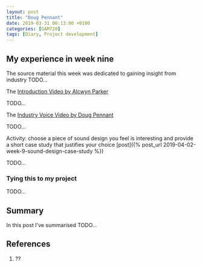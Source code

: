 ```yaml
---
layout: post
title: "Doug Pennant"
date: 2019-03-31 06:13:00 +0100
categories: [GAM720]
tags: [Diary, Project development]
---
```


## My experience in week nine

The source material this week was dedicated to gaining insight from industry TODO...

The [Introduction Video by Alcwyn Parker](https://falmouthflexible.instructure.com/courses/296/pages/week-9-introduction?module_item_id=19112)

TODO...

The [Industry Voice Video by Doug Pennant](https://falmouthflexible.instructure.com/courses/296/pages/week-9-industry-voice-doug-pennant?module_item_id=19116)

TODO...

Activity: choose a piece of sound design you feel is interesting and provide a short case study that justifies your choice [post]({% post_url 2019-04-02-week-9-sound-design-case-study %})

TODO...

### Tying this to my project

TODO...

## Summary

In this post I've summarised TODO...

## References

1. ??
